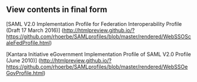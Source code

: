 ## View contents in final form

[SAML V2.0 Implementation Profile for Federation Interoperability Profile (Draft 17 March 2016)] (http://htmlpreview.github.io/?https://github.com/rhoerbe/SAMLprofiles/blob/master/rendered/WebSSOScaleFedProfile.html)

[Kantara Initiative eGovernment Implementation Profile of SAML V2.0 Profile (June 2010)] (http://htmlpreview.github.io/?https://github.com/rhoerbe/SAMLprofiles/blob/master/rendered/WebSSOeGovProfile.html)

